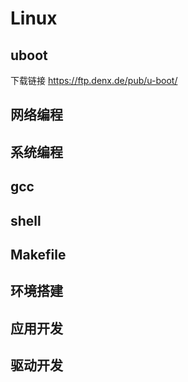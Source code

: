 # Linux

## uboot

下载链接
https://ftp.denx.de/pub/u-boot/

## 网络编程

## 系统编程

## gcc

## shell

## Makefile

## 环境搭建

## 应用开发

## 驱动开发
